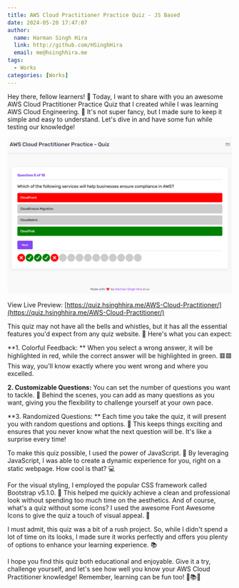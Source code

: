 ```yaml
---
title: AWS Cloud Practitioner Practice Quiz - JS Based
date: 2024-05-20 17:47:07
author:
  name: Harman Singh Hira
  link: http://github.com/HSinghHira
  email: me@hsinghhira.me
tags:
  - Works
categories: [Works]
---
```


Hey there, fellow learners! 🌟 Today, I want to share with you an awesome AWS Cloud Practitioner Practice Quiz that I created while I was learning AWS Cloud Engineering. 🚀 It's not super fancy, but I made sure to keep it simple and easy to understand. Let's dive in and have some fun while testing our knowledge!

![AWS Cloud Practitioner Practice Quiz - JS Based](assets/20250720_174941_aws.png)

View Live Preview: [https://quiz.hsinghhira.me/AWS-Cloud-Practitioner/](https://quiz.hsinghhira.me/AWS-Cloud-Practitioner/)

This quiz may not have all the bells and whistles, but it has all the essential features you'd expect from any quiz website. 🎯 Here's what you can expect:

**1. Colorful Feedback: ** When you select a wrong answer, it will be highlighted in red, while the correct answer will be highlighted in green. 🟥🟩 This way, you'll know exactly where you went wrong and where you excelled.

**2. Customizable Questions:** You can set the number of questions you want to tackle. 📝 Behind the scenes, you can add as many questions as you want, giving you the flexibility to challenge yourself at your own pace.

**3. Randomized Questions: ** Each time you take the quiz, it will present you with random questions and options. 🎲 This keeps things exciting and ensures that you never know what the next question will be. It's like a surprise every time!

To make this quiz possible, I used the power of JavaScript. 🚀 By leveraging JavaScript, I was able to create a dynamic experience for you, right on a static webpage. How cool is that? 💻

For the visual styling, I employed the popular CSS framework called Bootstrap v5.1.0. 🎨 This helped me quickly achieve a clean and professional look without spending too much time on the aesthetics. And of course, what's a quiz without some icons? I used the awesome Font Awesome Icons to give the quiz a touch of visual appeal. 🌟

I must admit, this quiz was a bit of a rush project. So, while I didn't spend a lot of time on its looks, I made sure it works perfectly and offers you plenty of options to enhance your learning experience. 📚

I hope you find this quiz both educational and enjoyable. Give it a try, challenge yourself, and let's see how well you know your AWS Cloud Practitioner knowledge! Remember, learning can be fun too! 🌈📚💡
